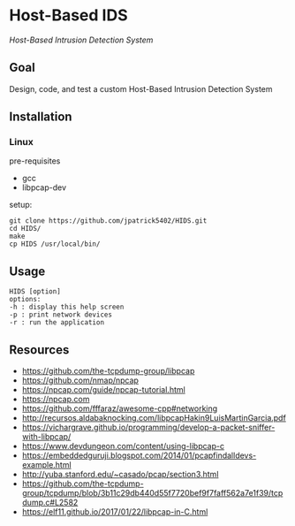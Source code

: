 # Host-Based IDS
_Host-Based Intrusion Detection System_

## Goal
Design, code, and test a custom Host-Based Intrusion Detection System

## Installation
### Linux
pre-requisites
- gcc
- libpcap-dev


setup:
```
git clone https://github.com/jpatrick5402/HIDS.git
cd HIDS/
make
cp HIDS /usr/local/bin/
```


## Usage
```
HIDS [option]
options:
-h : display this help screen
-p : print network devices
-r : run the application
```


## Resources
- https://github.com/the-tcpdump-group/libpcap
- https://github.com/nmap/npcap
- https://npcap.com/guide/npcap-tutorial.html
- https://npcap.com
- https://github.com/fffaraz/awesome-cpp#networking
- http://recursos.aldabaknocking.com/libpcapHakin9LuisMartinGarcia.pdf
- https://vichargrave.github.io/programming/develop-a-packet-sniffer-with-libpcap/
- https://www.devdungeon.com/content/using-libpcap-c
- https://embeddedguruji.blogspot.com/2014/01/pcapfindalldevs-example.html
- http://yuba.stanford.edu/~casado/pcap/section3.html
- https://github.com/the-tcpdump-group/tcpdump/blob/3b11c29db440d55f7720bef9f7faff562a7e1f39/tcpdump.c#L2582
- https://elf11.github.io/2017/01/22/libpcap-in-C.html
